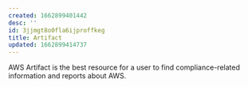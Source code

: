 ```yaml
---
created: 1662899401442
desc: ''
id: 3jjmgt8o0fla6ijproffkeg
title: Artifact
updated: 1662899414737
---
```

   
AWS Artifact is the best resource for a user to find compliance-related information and reports about AWS.